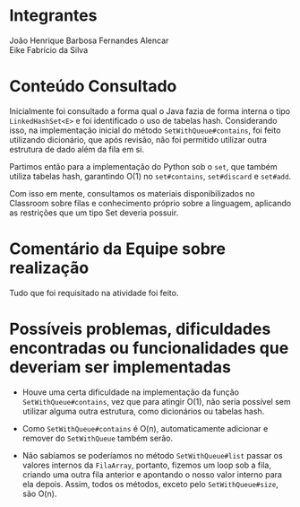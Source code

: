 # Integrantes

João Henrique Barbosa Fernandes Alencar</br>
Eike Fabrício da Silva

# Conteúdo Consultado

Inicialmente foi consultado a forma qual o Java fazia de forma interna o tipo `LinkedHashSet<E>` e foi identificado o uso de tabelas hash. Considerando isso, na implementação inicial do método
`SetWithQueue#contains`, foi feito utilizando dicionário, que após revisão, não foi permitido utilizar outra estrutura de dado além da fila em si.

Partimos então para a implementação do Python sob o `set`, que também utiliza tabelas hash, garantindo O(1) no `set#contains`, `set#discard` e `set#add`.

Com isso em mente, consultamos os materiais disponibilizados no Classroom sobre filas e conhecimento próprio sobre a linguagem, aplicando as restrições que um tipo Set deveria possuir.

# Comentário da Equipe sobre realização

Tudo que foi requisitado na atividade foi feito.

# Possíveis problemas, dificuldades encontradas ou funcionalidades que deveriam ser implementadas

* Houve uma certa dificuldade na implementação da função `SetWithQueue#contains`, vez que para atingir O(1), não seria possível sem utilizar alguma outra estrutura, como dicionários ou tabelas hash.

* Como `SetWithQueue#contains` é O(n), automaticamente adicionar e remover do `SetWithQueue` também serão.

* Não sabíamos se poderíamos no método `SetWithQueue#list` passar os valores internos da `FilaArray`, portanto, fizemos um loop sob a fila, criando uma outra fila anterior e apontando o nosso valor interno para ela depois. Assim, todos os métodos, exceto pelo `SetWithQueue#size`, são O(n).
